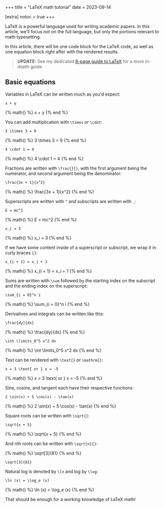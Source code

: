 +++
title = "LaTeX math tutorial"
date = 2023-09-14

[extra]
notoc = true
+++

LaTeX is a powerful language used for writing academic papers. In this article, we'll focus not on the full language, but only the portions relevant to math typesetting.

<!-- more -->

In this article, there will be one code block for the LaTeX code, as well as one equation block right after with the rendered results.

> **UPDATE:** See my dedicated [8-page guide to LaTeX](https://codeberg.org/elaraproject/elara-labs/raw/branch/main/tutorial-for-latex.pdf) for a more in-depth guide.

## Basic equations

Variables in LaTeX can be written much as you'd expect:

```
x + y
```

{% math() %}
x + y
{% end %}

You can add multiplication with `\times` or `\cdot`:

```
3 \times 3 = 9
```

{% math() %}
3 \times 3 = 9
{% end %}

```
4 \cdot 1 = 4
```

{% math() %}
4 \cdot 1 = 4
{% end %}

Fractions are written with `\frac{}{}`, with the first argument being the numerator, and second argument being the denominator:

```
\frac{3x + 1}{x^2}
```

{% math() %}
\frac{3x + 1}{x^2}
{% end %}

Superscripts are written with `^` and subscripts are written with `_`:

```
E = mc^2
```

{% math() %}
E = mc^2
{% end %}

```
x_i = 3
```

{% math() %}
x_i = 3
{% end %}

If we have some content inside of a superscript or subscript, we wrap it in curly braces `{}`:

```
x_{i + 1} = x_i + 1
```

{% math() %}
x_{i + 1} = x_i + 1
{% end %}

Sums are written with `\sum` followed by the starting index on the subscript and the ending index on the superscript:

```
\sum_{i = 0}^n i
```

{% math() %}
\sum_{i = 0}^n i
{% end %}

Derivatives and integrals can be written like this:

```
\frac{dy}{dx}
```

{% math() %}
\frac{dy}{dx}
{% end %}

```
\int \limits_0^5 x^2 dx
```

{% math() %}
\int \limits_0^5 x^2 dx
{% end %}

Text can be rendered with `\text{}` or `\mathrm{}`:

```
x = 3 \text{ or } x = -5
```

{% math() %}
x = 3 \text{ or } x = -5
{% end %}

Sine, cosine, and tangent each have their respective functions:

```
2 \sin(x) + 5 \cos(x) - \tan(x)
```

{% math() %}
2 \sin(x) + 5 \cos(x) - \tan(x)
{% end %}

Square roots can be written with `\sqrt{}`:

```
\sqrt{x + 5}
```

{% math() %}
\sqrt{x + 5}
{% end %}

And nth roots can be written with `\sqrt[n]{}`:

{% math() %}
\sqrt[3]{81}
{% end %}

```
\sqrt[3]{81}
```

Natural log is denoted by `\ln` and log by `\log`:

```
\ln (x) = \log_e (x)
```

{% math() %}
\ln (x) = \log_e (x)
{% end %}

That should be enough for a working knowledge of LaTeX math!
